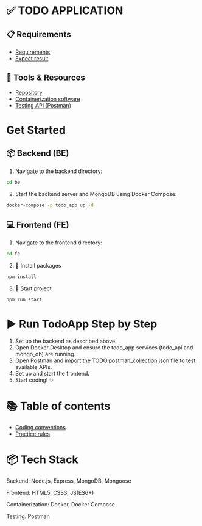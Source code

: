 # ✅ TODO APPLICATION
## 📋 Requirements
- [Requirements](https://www.notion.so/II-JavaScript-ES6-TS-1f0f6c6becc7808da7cefeb991cb144a?pvs=4#cf71e7e1f90a4e0a93b4135ee98808eb)
- [Expect result](https://v0-todo-app-features-brown.vercel.app/)

## 🧰 Tools & Resources
- [Repository](https://github.com/ducnc-hopee/todo-app)
- [Containerization software](https://www.docker.com/products/docker-desktop/)
- [Testing API (Postman)](https://www.postman.com/downloads/)

# Get Started
## 📦 Backend (BE)
1. Navigate to the backend directory:
```bash
cd be
```

2. Start the backend server and MongoDB using Docker Compose:
```bash
docker-compose -p todo_app up -d
```

## 💻 Frontend (FE)
1. Navigate to the frontend directory:
```bash
cd fe
```

2. 🔧 Install packages
```bash
npm install
```

3. 🚀 Start project
```bash
npm run start
```

# ▶️ Run TodoApp Step by Step
1. Set up the backend as described above.
2. Open Docker Desktop and ensure the todo_app services (todo_api and mongo_db) are running.
3. Open Postman and import the TODO.postman_collection.json file to test available APIs.
4. Set up and start the frontend.
5. Start coding! ✨

# 📚 Table of contents
- [Coding conventions](readme/coding-conventions.md)
- [Practice rules](readme/practice-rules.md)

# 📦 Tech Stack
Backend: Node.js, Express, MongoDB, Mongoose

Frontend: HTML5, CSS3, JS(ES6+)

Containerization: Docker, Docker Compose

Testing: Postman
